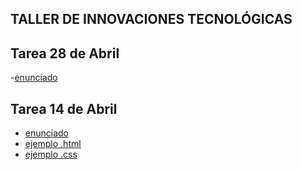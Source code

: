 ## TALLER DE INNOVACIONES TECNOLÓGICAS

## Tarea 28 de Abril
-[enunciado](https://github.com/materiasipm/materiasipm.github.io/blob/master/taller4to/enunciado28deAbril.txt)

## Tarea 14 de Abril
- [enunciado](https://github.com/materiasipm/materiasipm.github.io/blob/master/taller4to/enunciado14deAbril.txt)
- [ejemplo .html](https://github.com/materiasipm/materiasipm.github.io/blob/master/taller4to/ejemplo.html)
- [ejemplo .css](https://github.com/materiasipm/materiasipm.github.io/blob/master/taller4to/estilo.css)
